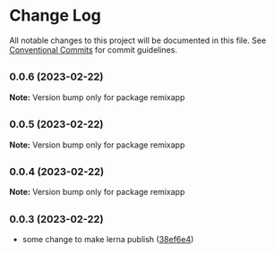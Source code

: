 # Change Log

All notable changes to this project will be documented in this file.
See [Conventional Commits](https://conventionalcommits.org) for commit guidelines.

## <small>0.0.6 (2023-02-22)</small>

**Note:** Version bump only for package remixapp





## <small>0.0.5 (2023-02-22)</small>

**Note:** Version bump only for package remixapp





## <small>0.0.4 (2023-02-22)</small>

**Note:** Version bump only for package remixapp





## <small>0.0.3 (2023-02-22)</small>

* some change to make lerna publish ([38ef6e4](https://github.com/agbp/lerna-getting-started-example--copy-/commit/38ef6e4))
